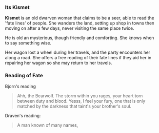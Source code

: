### Its Kismet
**Kismet** is an old dwarven woman that claims to be a seer, able to read the 'fate lines' of people. She wanders the land, setting up shop in towns then moving on after a few days, never visiting the same place twice.

He is old an mysterious, though friendly and comforting. She knows when to say something wise.

Her wagon lost a wheel during her travels, and the party encounters her along a road. She offers a free reading of their fate lines if they aid her in repairing her wagon so she may return to her travels.

### Reading of Fate

Bjorn's reading
>  Ahh, the Bearwolf. The storm within you rages, your heart torn between duty and blood. Yesss, I feel your fury, one that is only matched by the darkness that taint's your brother's soul.

Draven's reading:
> A man known of many names, 